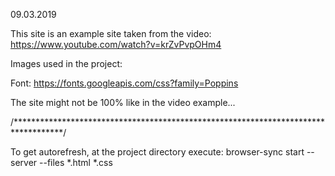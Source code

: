 09.03.2019


This site is an example site taken from the video: https://www.youtube.com/watch?v=krZvPvpOHm4


Images used in the project: 

Font: https://fonts.googleapis.com/css?family=Poppins



The site might not be 100% like in the video example...

/***********************************************************************************/

To get autorefresh, at the project directory execute:
	browser-sync start --server --files *.html *.css
